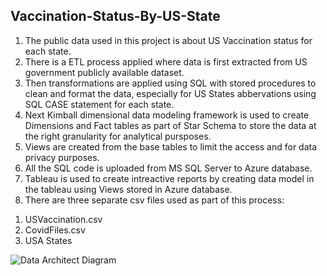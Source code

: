 ## **Vaccination-Status-By-US-State**
1. The public data used in this project is about US Vaccination status for each state.
1. There is a ETL process applied where data is first extracted from US government publicly available dataset. 
1. Then transformations are applied using SQL with stored procedures to clean and format the data, especially for US States abbervations using SQL CASE statement for each state.
1. Next Kimball dimensional data modeling framework is used to create Dimensions and Fact tables as part of Star Schema to store the data at the right granularity for analytical pursposes.
1. Views are created from the base tables to limit the access and for data privacy purposes.
1. All the SQL code is uploaded from MS SQL Server to Azure database.
1. Tableau is used to create intreactive reports by creating data model in the tableau using Views stored in Azure database.
1. There are three separate csv files used as part of this process: 
  1) USVaccination.csv
  2) CovidFiles.csv
  3) USA States




![Data Architect Diagram](https://github.com/krishnak-de/Vaccination-By-US-States/assets/130612282/7b4c1fb7-1551-4b70-8854-c71362634f53)





